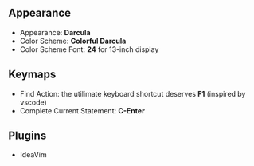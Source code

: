 ## Appearance

- Appearance: **Darcula**
- Color Scheme: **Colorful Darcula**
- Color Scheme Font: **24** for 13-inch display

## Keymaps

- Find Action: the utilimate keyboard shortcut deserves **F1** (inspired by vscode)
- Complete Current Statement: **C-Enter**

## Plugins

- IdeaVim